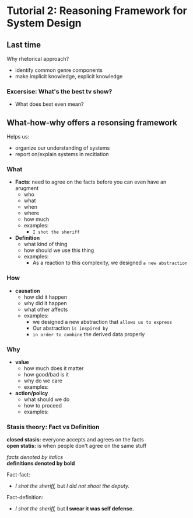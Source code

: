 # Tutorial 2: Reasoning Framework for System Design
## Last time
Why rhetorical approach?

- identify common genre components
- make implicit knowledge, explicit knowledge

### Excersise: What's the best tv show?
- What does best even mean?

## What-how-why offers a resonsing framework
Helps us:

- organize our understanding of systems
- report on/explain systems in recitiation

### What
- __Facts__: need to agree on the facts before you can even have an arugment
    - who
    - what
    - when
    - where
    - how much
    - examples:
        - `I shot the sheriff`
- __Definition__
    - what kind of thing
    - how should we use this thing
    - examples:
        - As a reaction to this complexity, we designed `a new abstraction`

### How
- __causation__
    - how did it happen
    - why did it happen
    - what other affects
    - examples:
        - we designed a new abstraction that `allows us to express`
        - Our abstraction `is inspired by`
        - `in order to combine` the derived data properly

### Why
- __value__
    - how much does it matter
    - how good/bad is it
    - why do we care
    - examples:
- __action/policy__
    - what should we do
    - how to proceed
    - examples:

### Stasis theory: Fact vs Definition
__closed stasis:__ everyone accepts and agrees on the facts  
__open statis:__ is when people don't agree on the same stuff  

*facts denoted by italics*  
__definitions denoted by bold__  

Fact-fact:
- *I shot the sheriff,* but *I did not shoot the deputy.*

Fact-definition:
- *I shot the sheriff,* but __I swear it was self defense.__
